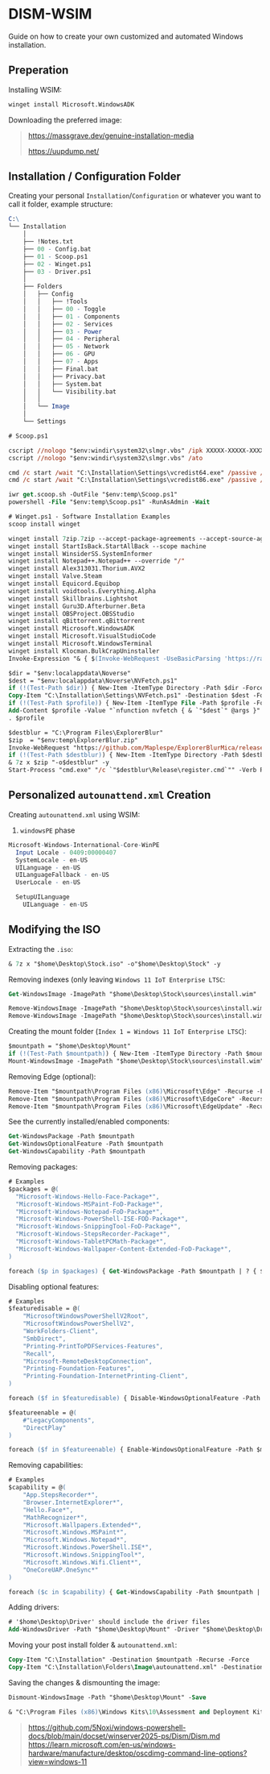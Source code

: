 # DISM-WSIM
Guide on how to create your own customized and automated Windows installation.


## Preperation

Installing WSIM:
```ps
winget install Microsoft.WindowsADK
```

Downloading the preferred image:
> https://massgrave.dev/genuine-installation-media
> 
> https://uupdump.net/

## Installation / Configuration Folder
Creating your personal `Installation`/`Configuration` or whatever you want to call it folder, example structure:
```mathematica
C:\
└── Installation
    │
    ├── !Notes.txt
    ├── 00 - Config.bat
    ├── 01 - Scoop.ps1
    ├── 02 - Winget.ps1
    ├── 03 - Driver.ps1
    │
    ├── Folders
    │   ├── Config
    │   │   ├── !Tools
    │   │   ├── 00 - Toggle
    │   │   ├── 01 - Components
    │   │   ├── 02 - Services
    │   │   ├── 03 - Power
    │   │   ├── 04 - Peripheral
    │   │   ├── 05 - Network
    │   │   ├── 06 - GPU
    │   │   ├── 07 - Apps
    │   │   ├── Final.bat
    │   │   ├── Privacy.bat
    │   │   ├── System.bat
    │   │   └── Visibility.bat
    │   │
    │   └── Image
    │
    └── Settings
```
```ps
# Scoop.ps1

cscript //nologo "$env:windir\system32\slmgr.vbs" /ipk XXXXX-XXXXX-XXXXX-XXXXX-XXXXX
cscript //nologo "$env:windir\system32\slmgr.vbs" /ato

cmd /c start /wait "C:\Installation\Settings\vcredist64.exe" /passive /norestart
cmd /c start /wait "C:\Installation\Settings\vcredist86.exe" /passive /norestart

iwr get.scoop.sh -OutFile "$env:temp\Scoop.ps1"
powershell -File "$env:temp\Scoop.ps1" -RunAsAdmin -Wait
```
```ps
# Winget.ps1 - Software Installation Examples
scoop install winget

winget install 7zip.7zip --accept-package-agreements --accept-source-agreements
winget install StartIsBack.StartAllBack --scope machine
winget install WinsiderSS.SystemInformer
winget install Notepad++.Notepad++ --override "/"
winget install Alex313031.Thorium.AVX2
winget install Valve.Steam
winget install Equicord.Equibop
winget install voidtools.Everything.Alpha
winget install Skillbrains.Lightshot
winget install Guru3D.Afterburner.Beta
winget install OBSProject.OBSStudio
winget install qBittorrent.qBittorrent
winget install Microsoft.WindowsADK
winget install Microsoft.VisualStudioCode
winget install Microsoft.WindowsTerminal
winget install Klocman.BulkCrapUninstaller
Invoke-Expression "& { $(Invoke-WebRequest -UseBasicParsing 'https://raw.githubusercontent.com/SpotX-Official/spotx-official.github.io/main/run.ps1') } -v 1.2.13.661.ga588f749-4064 -confirm_spoti_recomended_over -block_update_on -podcasts_off -adsections_off"

$dir = "$env:localappdata\Noverse"
$dest = "$env:localappdata\Noverse\NVFetch.ps1"
if (!(Test-Path $dir)) { New-Item -ItemType Directory -Path $dir -Force | Out-Null }
Copy-Item "C:\Installation\Settings\NVFetch.ps1" -Destination $dest -Force
if (!(Test-Path $profile)) { New-Item -ItemType File -Path $profile -Force | Out-Null }
Add-Content $profile -Value "`nfunction nvfetch { & `"$dest`" @args }"
. $profile

$destblur = "C:\Program Files\ExplorerBlur"
$zip  = "$env:temp\ExplorerBlur.zip"
Invoke-WebRequest "https://github.com/Maplespe/ExplorerBlurMica/releases/download/2.0.1/Release_x64.zip" -OutFile $zip
if (!(Test-Path $destblur)) { New-Item -ItemType Directory -Path $destblur -Force | Out-Null }
& 7z x $zip "-o$destblur" -y
Start-Process "cmd.exe" "/c `"$destblur\Release\register.cmd`"" -Verb RunAs -Wait
```

## Personalized `autounattend.xml` Creation

Creating `autounattend.xml` using WSIM:
1. `windowsPE` phase
```mathematica
Microsoft-Windows-International-Core-WinPE
  Input Locale - 0409:00000407
  SystemLocale - en-US
  UILanguage - en-US
  UILanguageFallback - en-US
  UserLocale - en-US

  SetupUILanguage
    UILanguage - en-US
```


## Modifying the ISO

Extracting the `.iso`:
```ps
& 7z x "$home\Desktop\Stock.iso" -o"$home\Desktop\Stock" -y
```
Removing indexes (only leaving `Windows 11 IoT Enterprise LTSC`:
```ps
Get-WindowsImage -ImagePath "$home\Desktop\Stock\sources\install.wim"

Remove-WindowsImage -ImagePath "$home\Desktop\Stock\sources\install.wim" -Name "Windows 11 Enterprise LTSC"
Remove-WindowsImage -ImagePath "$home\Desktop\Stock\sources\install.wim" -Name "Windows 11 IoT Enterprise Subscription LTSC"
```
Creating the mount folder (`Index 1 = Windows 11 IoT Enterprise LTSC`):
```ps
$mountpath = "$home\Desktop\Mount"
if (!(Test-Path $mountpath)) { New-Item -ItemType Directory -Path $mountpath -Force | Out-Null}
Mount-WindowsImage -ImagePath "$home\Desktop\Stock\sources\install.wim" -Index 1 -Path "$home\Desktop\Mount"
```
Removing Edge (optional):
```ps
Remove-Item "$mountpath\Program Files (x86)\Microsoft\Edge" -Recurse -Force
Remove-Item "$mountpath\Program Files (x86)\Microsoft\EdgeCore" -Recurse -Force
Remove-Item "$mountpath\Program Files (x86)\Microsoft\EdgeUpdate" -Recurse -Force
```

See the currently installed/enabled components:
```ps
Get-WindowsPackage -Path $mountpath
Get-WindowsOptionalFeature -Path $mountpath
Get-WindowsCapability -Path $mountpath
```
Removing packages:
```ps
# Examples
$packages = @(
  "Microsoft-Windows-Hello-Face-Package*",
  "Microsoft-Windows-MSPaint-FoD-Package*",
  "Microsoft-Windows-Notepad-FoD-Package*",
  "Microsoft-Windows-PowerShell-ISE-FOD-Package*",
  "Microsoft-Windows-SnippingTool-FoD-Package*",
  "Microsoft-Windows-StepsRecorder-Package*",
  "Microsoft-Windows-TabletPCMath-Package*",
  "Microsoft-Windows-Wallpaper-Content-Extended-FoD-Package*",
)

foreach ($p in $packages) { Get-WindowsPackage -Path $mountpath | ? { $_.PackageName -like $p -and $_.State -eq 'Installed' } | % { Remove-WindowsPackage -Path $mountpath -PackageName $_.PackageName } }
```
Disabling optional features:
```ps
# Examples
$featuredisable = @(
    "MicrosoftWindowsPowerShellV2Root",
    "MicrosoftWindowsPowerShellV2",
    "WorkFolders-Client",
    "SmbDirect",
    "Printing-PrintToPDFServices-Features",
    "Recall",
    "Microsoft-RemoteDesktopConnection",
    "Printing-Foundation-Features",
    "Printing-Foundation-InternetPrinting-Client",
)

foreach ($f in $featuredisable) { Disable-WindowsOptionalFeature -Path $mountpath -FeatureName $f }

$featureenable = @(
    #"LegacyComponents",
    "DirectPlay"
)

foreach ($f in $featureenable) { Enable-WindowsOptionalFeature -Path $mountpath -FeatureName $f -All }
```
Removing capabilities:
```ps
# Examples
$capability = @(
    "App.StepsRecorder*",
    "Browser.InternetExplorer*",
    "Hello.Face*",
    "MathRecognizer*",
    "Microsoft.Wallpapers.Extended*",
    "Microsoft.Windows.MSPaint*",
    "Microsoft.Windows.Notepad*",
    "Microsoft.Windows.PowerShell.ISE*",
    "Microsoft.Windows.SnippingTool*",
    "Microsoft.Windows.Wifi.Client*",
    "OneCoreUAP.OneSync*"
)

foreach ($c in $capability) { Get-WindowsCapability -Path $mountpath | ? { $_.Name -like $c } | % { Remove-WindowsCapability -Path $mountpath -Name $_.Name } }
```
Adding drivers:
```ps
# '$home\Desktop\Driver' should include the driver files
Add-WindowsDriver -Path "$home\Desktop\Mount" -Driver "$home\Desktop\Driver" -Recurse -ForceUnsigned
```
Moving your post install folder & `autounattend.xml`:
```ps
Copy-Item "C:\Installation" -Destination $mountpath -Recurse -Force
Copy-Item "C:\Installation\Folders\Image\autounattend.xml" -Destination "$home\Desktop\Stock" -Force
```
Saving the changes & dismounting the image:
```ps
Dismount-WindowsImage -Path "$home\Desktop\Mount" -Save
```
```ps
& "C:\Program Files (x86)\Windows Kits\10\Assessment and Deployment Kit\Deployment Tools\amd64\Oscdimg\oscdimg.exe" -m -o -u2 -udfver102 -l"Enterprise" -bootdata:1#pEF,e,b"$home\Desktop\Stock\efi\microsoft\boot\efisys.bin" "$home\Desktop\Stock" "$home\Desktop\Enterprise.iso"
```


> https://github.com/5Noxi/windows-powershell-docs/blob/main/docset/winserver2025-ps/Dism/Dism.md
> https://learn.microsoft.com/en-us/windows-hardware/manufacture/desktop/oscdimg-command-line-options?view=windows-11
